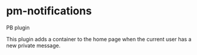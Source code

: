# pm-notifications
PB plugin

This plugin adds a container to the home page when the current user has a new private message.
